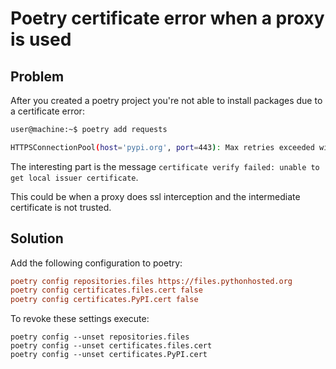 

# Poetry certificate error when a proxy is used

## Problem

After you created a poetry project you're not able to install packages due to a certificate error:

```bash
user@machine:~$ poetry add requests

HTTPSConnectionPool(host='pypi.org', port=443): Max retries exceeded with url: /simple/requests/ (Caused by SSLError(SSLCertVerificationError(1, '[SSL: CERTIFICATE_VERIFY_FAILED] certificate verify failed: unable to get local issuer certificate (_ssl.c:997)')))
```

The interesting part is the message `certificate verify failed: unable to get local issuer certificate`.

This could be when a proxy does ssl interception and the intermediate certificate is not trusted.


## Solution

Add the following configuration to poetry:

```ini
poetry config repositories.files https://files.pythonhosted.org
poetry config certificates.files.cert false
poetry config certificates.PyPI.cert false
```

To revoke these settings execute:

```
poetry config --unset repositories.files
poetry config --unset certificates.files.cert
poetry config --unset certificates.PyPI.cert
```